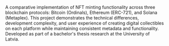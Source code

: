 A comparative implementation of NFT minting functionality across three blockchain protocols: Bitcoin (Ordinals), Ethereum (ERC-721), and Solana (Metaplex). This project demonstrates the technical differences, development complexity, and user experience of creating digital collectibles on each platform while maintaining consistent metadata and functionality.
Developed as part of a bachelor's thesis research at the University of Latvia.
